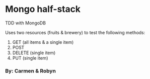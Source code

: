# Mongo half-stack

TDD with MongoDB

Uses two resources (fruits & brewery) to test the following methods:
1. GET (all items & a single item)
1. POST  
1. DELETE (single item)
1. PUT (single item)

### By: Carmen & Robyn
